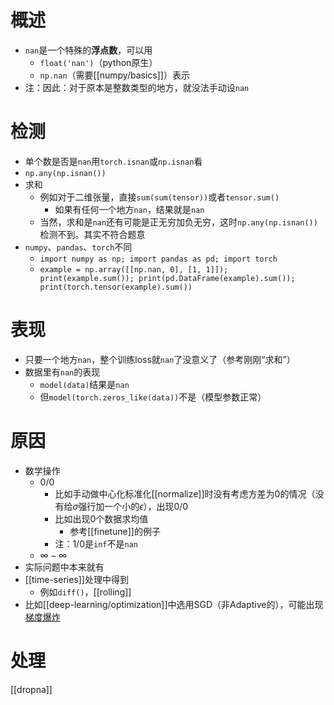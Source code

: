# 概述
- `nan`是一个特殊的**浮点数**，可以用
  - `float('nan')`（python原生）
  - `np.nan`（需要[[numpy/basics]]）表示
- 注：因此：对于原本是整数类型的地方，就没法手动设`nan`
# 检测
- 单个数是否是`nan`用`torch.isnan`或`np.isnan`看
- `np.any(np.isnan())`
- 求和
  - 例如对于二维张量，直接`sum(sum(tensor))`或者`tensor.sum()`
    - 如果有任何一个地方`nan`，结果就是`nan`
  - 当然，求和是`nan`还有可能是正无穷加负无穷，这时`np.any(np.isnan())`检测不到。其实不符合题意
- `numpy`、`pandas`、`torch`不同
  - `import numpy as np; import pandas as pd; import torch`
  - `example = np.array([[np.nan, 0], [1, 1]]); print(example.sum()); print(pd.DataFrame(example).sum()); print(torch.tensor(example).sum())`
# 表现
- 只要一个地方`nan`，整个训练loss就`nan`了没意义了（参考刚刚“求和”）
- 数据里有`nan`的表现
  - `model(data)`结果是`nan`
  - 但`model(torch.zeros_like(data))`不是（模型参数正常）
# 原因
- 数学操作
  - $0/0$
    - 比如手动做中心化标准化[[normalize]]时没有考虑方差为0的情况（没有给$\sigma$强行加一个小的$\epsilon$），出现$0/0$
    - 比如出现0个数据求均值
      - 参考[[finetune]]的例子
    - 注：$1/0$是`inf`不是`nan`
  - $\infty - \infty$
- 实际问题中本来就有
- [[time-series]]处理中得到
  - 例如`diff()`，[[rolling]]
- 比如[[deep-learning/optimization]]中选用SGD（非Adaptive的），可能出现[梯度爆炸](https://stackoverflow.com/questions/65654279/nan-values-with-sgd-optimizer-in-keras-for-regression-nn#:~:text=The%20NaNs%20in%20the%20loss%20function%20is%20mostly,long%20as%20you%20don%27t%20have%20a%20specific%20reason.)
# 处理
[[dropna]]